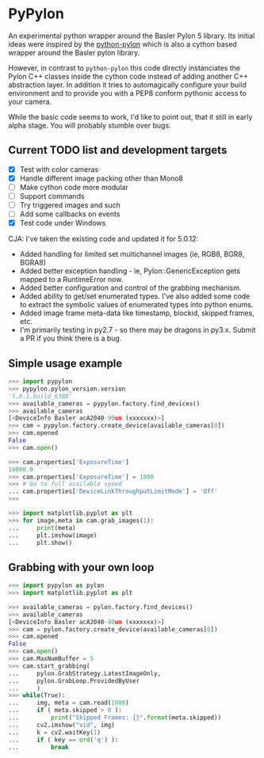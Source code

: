 # PyPylon
An experimental python wrapper around the Basler Pylon 5 library.
Its initial ideas were inspired by the [python-pylon](https://github.com/srgblnch/python-pylon) which is also a cython based wrapper around the Basler pylon library.

However, in contrast to `python-pylon` this code directly instanciates the Pylon C++ classes inside the cython code instead of adding another C++ abstraction layer. In addition it tries to automagically configure your build environment and to provide you with a PEP8 conform pythonic access to your camera.

While the basic code seems to work, I'd like to point out, that it still in early alpha stage. You will probably stumble over bugs.

## Current TODO list and development targets
 - [x] Test with color cameras
 - [x] Handle different image packing other than Mono8
 - [ ] Make cython code more modular
 - [ ] Support commands
 - [ ] Try triggered images and such
 - [ ] Add some callbacks on events
 - [x] Test code under Windows

CJA: I've taken the existing code and updated it for 5.0.12:
 - Added handling for limited set multichannel images (ie, RGB8, BGR8, BGRA8)
 - Added better exception handling - ie, Pylon::GenericException gets mapped to a RuntimeError now.
 - Added better configuration and control of the grabbing mechanism.
 - Added ability to get/set enumerated types. I've also added some code to extract the symbolic values of enumerated types into python enums.
 - Added image frame meta-data like timestamp, blockid, skipped frames, etc.
 - I'm primarily testing in py2.7 - so there may be dragons in py3.x. Submit a PR if you think there is a bug.

## Simple usage example
```python
>>> import pypylon
>>> pypylon.pylon_version.version
'5.0.1.build_6388'
>>> available_cameras = pypylon.factory.find_devices()
>>> available_cameras
[<DeviceInfo Basler acA2040-90um (xxxxxxx)>]
>>> cam = pypylon.factory.create_device(available_cameras[0])
>>> cam.opened
False
>>> cam.open()

>>> cam.properties['ExposureTime']
10000.0
>>> cam.properties['ExposureTime'] = 1000
>>> # Go to full available speed
... cam.properties['DeviceLinkThroughputLimitMode'] = 'Off'
>>>

>>> import matplotlib.pyplot as plt
>>> for image,meta in cam.grab_images(1):
...     print(meta)
...     plt.imshow(image)
...     plt.show()
```

## Grabbing with your own loop
```python
>>> import pypylon as pylon
>>> import matplotlib.pyplot as plt

>>> available_cameras = pylon.factory.find_devices()
>>> available_cameras
[<DeviceInfo Basler acA2040-90um (xxxxxxx)>]
>>> cam = pylon.factory.create_device(available_cameras[0])
>>> cam.opened
False
>>> cam.open()
>>> cam.MaxNumBuffer = 5
>>> cam.start_grabbing(
...     pylon.GrabStrategy.LatestImageOnly,
...     pylon.GrabLoop.ProvidedByUser
...     )
>>> while(True):
...     img, meta = cam.read(1000)
...     if ( meta.skipped > 0 ):
...         print("Skipped Frames: {}".format(meta.skipped))
...     cv2.imshow("vid", img)
...     k = cv2.waitKey(1)
...     if ( key == ord('q') ):
...         break
```
